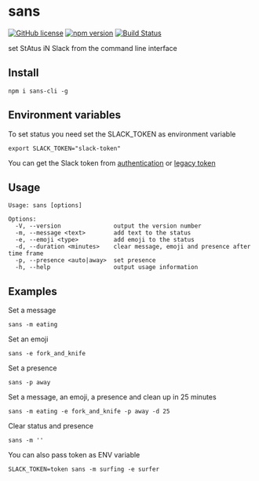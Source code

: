 # sans

[![GitHub license](https://img.shields.io/badge/license-MIT-blue.svg)](https://github.com/rustamyusupov/sans/blob/master/LICENSE)
[![npm version](https://badge.fury.io/js/sans-cli.svg)](https://badge.fury.io/js/sans-cli)
[![Build Status](https://travis-ci.org/rustamyusupov/sans.svg?branch=master)](https://travis-ci.org/rustamyusupov/sans)

set StAtus iN Slack from the command line interface

## Install

    npm i sans-cli -g

## Environment variables

To set status you need set the SLACK_TOKEN as environment variable

    export SLACK_TOKEN="slack-token"

You can get the Slack token from [authentication](https://api.slack.com/web#authentication) or [legacy token](https://api.slack.com/custom-integrations/legacy-tokens)

## Usage

    Usage: sans [options]

    Options:
      -V, --version               output the version number
      -m, --message <text>        add text to the status
      -e, --emoji <type>          add emoji to the status
      -d, --duration <minutes>    clear message, emoji and presence after time frame
      -p, --presence <auto|away>  set presence
      -h, --help                  output usage information

## Examples

Set a message

    sans -m eating

Set an emoji

    sans -e fork_and_knife

Set a presence

    sans -p away

Set a message, an emoji, a presence and clean up in 25 minutes

    sans -m eating -e fork_and_knife -p away -d 25

Clear status and presence

    sans -m ''

You can also pass token as ENV variable

    SLACK_TOKEN=token sans -m surfing -e surfer
